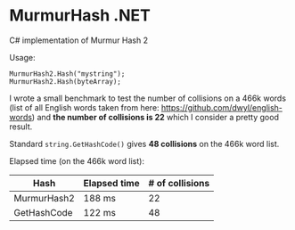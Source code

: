 # MurmurHash .NET
C# implementation of Murmur Hash 2

Usage:

```
MurmurHash2.Hash("mystring");
MurmurHash2.Hash(byteArray);
```

I wrote a small benchmark to test the number of collisions on a 466k words (list of all English words taken from here: https://github.com/dwyl/english-words) and **the number of collisions is 22** which I consider a pretty good result.

Standard `string.GetHashCode()` gives **48 collisions** on the 466k word list.

Elapsed time (on the 466k word list):

| Hash | Elapsed time | # of collisions |
| --- | --- | --- |
| MurmurHash2 | 188 ms | 22 |
| GetHashCode | 122 ms | 48 |
